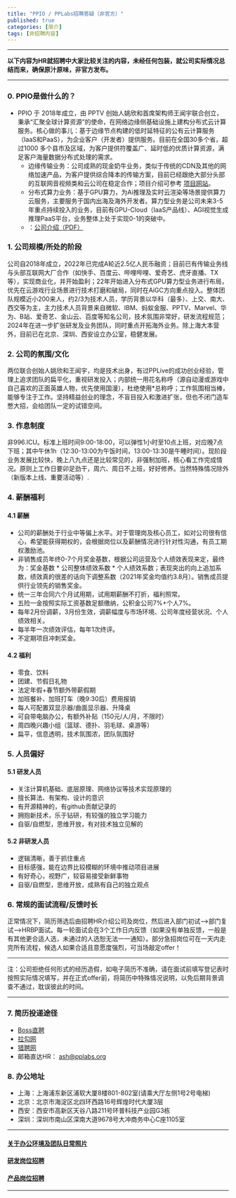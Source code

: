 ```yaml
---
title: "PPIO / PPLabs招聘答疑（非官方）"
published: true
categories: [简介]
tags: [非招聘内容]
---
```

<hr/>

**以下内容为HR就招聘中大家比较关注的内容，未经任何包装，就公司实际情况总结而来，确保原汁原味，非官方发布。**
<hr/>

### 0. PPIO是做什么的？

- PPIO 于 2018年成立，由 PPTV 创始人姚欣和首席架构师王闻宇联合创立，秉承“汇聚全球计算资源”的使命，在网络边缘侧基础设施上建构分布式云计算服务。核心做的事儿：基于边缘节点构建的低时延特征的公有云计算服务（IaaS和PaaS），为企业客户（开发者）提供服务。目前在全国30多个省，超过1000 多个县市及区域，为客户提供符覆盖广、延时低的优质计算资源，满足客户海量数据分布式处理的需求。
  - 边缘传输业务：公司成熟的现金奶牛业务，类似于传统的CDN及其他的网络加速产品，为客户提供综合降本的传输方案，目前已经跟绝大部分头部的互联网音视频类和云公司在稳定合作；项目介绍可参考 [项目网站](https://ppio.cloud/)。
  - 分布式算力业务：基于GPU算力，为Ai推理及实时云渲染等场景提供算力云服务，主要服务于国内出海及海外开发者。算力型业务是公司未来3-5年重点持续投入的业务，目前有GPU-Cloud（IaaS产品线）、AGI视觉生成推理PaaS平台，业务整体上处于实现0-1的突破中。
  - ：[公司介绍（PDF）](https://ppio-cloud.feishu.cn/wiki/Gkxwwr7PTi5CyDkysltcxpJgnsh?from=from_copylink)


### 1. 公司规模/所处的阶段

公司自2018年成立，2022年已完成A轮近2.5亿人民币融资；目前已有传输业务线与头部互联网大厂合作（如快手、百度云、哔哩哔哩、爱奇艺、虎牙直播、TX等），实现商业化，并开始盈利；22年开始进入分布式GPU算力型业务进行布局，优先在云游戏行业场景进行技术打磨和破局，同时在AiGC方向重点投入。整体团队规模近小200来人，约2/3为技术人员，学历背景以华科（最多）、上交、南大、西交等为主，主力技术人员背景来自微软、IBM、蚂蚁金服、PPTV、Marvel、华为、B站、爱奇艺、金山云、百度等知名公司，技术氛围非常好，研发流程规范；2024年在进一步扩张研发及业务团队，同时重点开拓海外业务。除上海大本营外，目前已在北京、深圳、西安设立办公室，稳健发展。

### 2. 公司的氛围/文化

两位联合创始人姚欣和王闻宇，均是技术出身，有过PPLive的成功创业经验，管理上追求团队的扁平化，重视研发投入；内部统一用花名称呼（源自动漫或游戏中自己喜欢的正面英雄人物，优先使用国漫），杜绝使用*总称呼；工作氛围相当棒，能够专注于工作。坚持精益创业的理念，不盲目投入和激进扩张，但也不闭门造车憋大招，会给团队一定的试错空间。

### 3. 作息制度

非996.ICU。标准上班时间9:00-18:00，可以弹性1小时至10点上班，对应晚7点下班；其中午休1h（12:30-13:00为午饭时间，13:00-13:30是午睡时间）。现阶段业务发展比较快，晚上八九点还是比较常见的，非强制加班，核心看工作完成情况。原则上工作日要卯足劲干，周六、周日不上班，好好修养。当然特殊情况除外（新版本上线、重要活动等）.

### 4. 薪酬福利
#### 4.1 薪酬
- 公司的薪酬处于行业中等偏上水平。对于管理岗及核心员工，如对公司很有信心，希望能获得期权的，会根据岗位以及薪酬情况进行针对性沟通，有员工期权激励池。
- 非销售成员年终0-7个月奖金基数，根据公司运营及个人绩效表现来定，最终为：奖金基数 * 公司整体绩效系数 * 个人绩效系数；表现突出的向上追加系数，绩效真的很差的话向下调整系数（2021年奖金均值约3.8月）。销售成员提供行业领先的销售奖金。
- 统一三年合同六个月试用期，试用期薪酬不打折，福利照常。
- 五险一金按照实际工资基数足额缴纳，公积金公司7%+个人7%。
- 每年2月份调薪，3月份生效，调薪幅度与市场环境、公司年度经营状况、个人绩效相关。
- 每半年一次绩效评估，每年1次终评。
- 不定期项目冲刺奖金。
#### 4.2 福利
- 零食、饮料
- 团建、节假日礼物
- 法定年假+春节额外带薪假期
- 加班餐补、加班打车（晚9:30后）费用报销
- 每人可配置双显示器/曲面显示器、升降桌
- 可自带电脑办公，有额外补贴（150元/人/月，不限时）
- 周四晚兴趣小组（篮球、德扑、羽毛球、桌游等）
- 扁平，信息透明，技术氛围浓，团队氛围好

### 5. 人员偏好
#### 5.1 研发人员
  - 关注计算机基础、底层原理、网络协议等技术实现原理的
  - 擅长算法、有架构、设计的意识
  - 有开源精神的，有github贡献记录的
  - 拥抱新技术，乐于钻研，有较强的独立学习能力
  - 自驱/自燃型，思维开放，有对技术独立见解的
#### 5.2 非研发人员
  - 逻辑清晰，善于抓住重点
  - 目标感强，能在边界比较模糊的环境中推动项目进展
  - 有好奇心，视野广，较容易接受新鲜事物
  - 自驱/自燃型，思维开放，成熟有自己的独立观点

### 6. 常规的面试流程/反馈时长

正常情况下，简历筛选后由招聘HR介绍公司及岗位，然后进入部门初试-->部门复试-->HRBP面试。每一轮面试会在3个工作日内反馈（如果没有单独反馈，一般是有其他更合适人选，未通过的人选恕无法一一通知）。部分急招岗位可在一天内走完所有流程，候选人如果合适且意愿度强烈，可当场敲定offer！

<hr>

注：公司拒绝任何形式的经历造假，如电子简历不准确，请在面试前填写登记表时按照实际情况填写，并在正式offer前，将简历中特殊情况说明，以免后期背景调查不通过，耽误彼此的时间。

<hr>

### 7. 简历投递途径
- [Boss直聘](https://www.zhipin.com/gongsir/5ba2ae5248837b0d1n192Nq0FQ~~.html?ka=company-jobs)
- [拉勾网](https://www.lagou.com/gongsi/j443505.html)
- [猎聘网](https://www.liepin.com/company/9566183)
- 邮箱直达HR： ash@pplabs.org

### 8. 办公地址
 - 上海：上海浦东新区浦软大厦8楼801-802室(请乘大厅左侧1号2号电梯)
 - 北京：北京市海淀区北四环西路16号辉煌时代大厦3层
 - 西安：西安市高新区天谷八路211号环普科技产业园G3栋
 - 深圳：深圳市南山区深南大道9678号大冲商务中心C座1105室

<hr>

#### [关于办公环境及团队日常照片](https://www.ashma.info/2019/03/02/pic-of-PPLabs/)
#### [研发岗位招聘](https://www.ashma.info/2023-07-12-RD-positions/)
#### [产品岗位招聘](https://www.ashma.info/2022/05/24/Product-Position/)

<hr>
